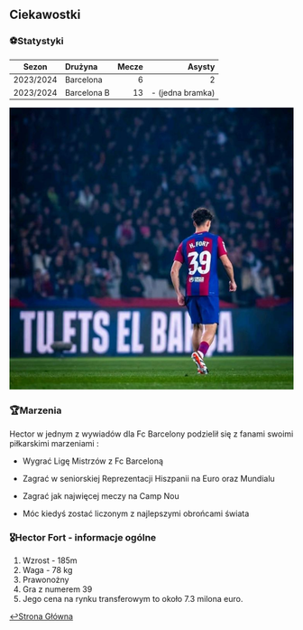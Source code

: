 ## Ciekawostki

### **⚽Statystyki**


|  Sezon   | Drużyna           | Mecze | Asysty |
| :---: | :---------------- | -----------: | -----------------: |
|   2023/2024   | Barcelona         |  6 |        2 |
|   2023/2024   | Barcelona B            |    13 |         - (jedna bramka) |


![alt text](<zdjecie 10-1.jpg>)

### **🏆Marzenia**

Hector w jednym z wywiadów dla Fc Barcelony podzielił się z fanami swoimi piłkarskimi marzeniami : 

- Wygrać Ligę Mistrzów z Fc Barceloną

- Zagrać w seniorskiej Reprezentacji Hiszpanii na Euro oraz Mundialu

- Zagrać jak najwięcej meczy na Camp Nou

- Móc kiedyś zostać liczonym z najlepszymi obrońcami świata

### **🎖️Hector Fort** - informacje ogólne

1. Wzrost - 185m
2. Waga - 78 kg
3. Prawonożny
4. Gra z numerem 39
5. Jego cena na rynku transferowym to około 7.3 milona euro.


[↩️Strona Główna](strona-glowna.md)











